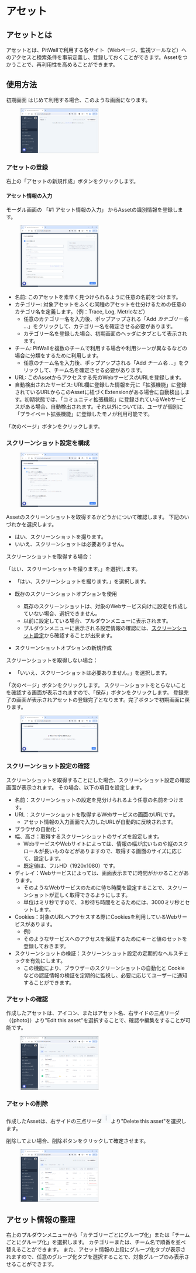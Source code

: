 # アセット

## アセットとは
アセットとは、PitWallで利用する各サイト（Webページ、監視ツールなど）へのアクセスと検索条件を事前定義し、登録しておくことができます。Assetをつかうことで、再利用性を高めることができます。

## 使用方法

初期画面
はじめて利用する場合、このような画面になります。

<figure><img src="../../.gitbook/assets/AssetsPageInitial_jp.png" width="50%" alt="アセット初期ページ"></figure>

### アセットの登録
右上の「アセットの新規作成」ボタンをクリックします。

#### アセット情報の入力
モーダル画面の 「#1 アセット情報の入力」 からAssetの識別情報を登録します。<!--Photo--> 
<figure><img src="../../.gitbook/assets/RegisterAssets_jp.png" width="50%" alt="アセット情報入力"></figure>

- 名前: このアセットを素早く見つけられるように任意の名前をつけます。
- カテゴリー: 対象アセットをふくむ同種のアセットを仕分けるための任意のカテゴリ名を定義します。（例：Trace, Log, Metricなど）
  - 任意のカテゴリー名を入力後、ポップアップされる「Add *カテゴリー名* ...」をクリックして、カテゴリー名を確定させる必要があります。
  - カテゴリー名を登録した場合、初期画面のヘッダにタブとして表示されます。
- チーム: PitWallを複数のチームで利用する場合や利用シーンが異なるなどの場合に分類をするために利用します。
  - 任意のチーム名を入力後、ポップアップされる「Add *チーム名* ...」をクリックして、チーム名を確定させる必要があります。
- URL: このAssetからアクセスする先のWebサービスのURLを登録します。
- 自動検出されたサービス: URL欄に登録した情報を元に「拡張機能」に登録されているURLからこのAssetに紐づくExtensionがある場合に自動検出します。初期状態では、「コミュニティ拡張機能」に登録されているWebサービスがある場合、自動検出されます。それ以外については、ユーザが個別に「プライベート拡張機能」に登録したモノが利用可能です。

「次のページ」ボタンをクリックします。

### スクリーンショット設定を構成
<!--Photo-->
<figure><img src="../../.gitbook/assets/RegisterAssetsScreenshot_jp.png" width="50%" alt="スクリーンショット設定"></figure>

Assetのスクリーンショットを取得するかどうかについて確認します。
下記のいづれかを選択します。

- はい、スクリーンショットを撮ります。
- いいえ、スクリーンショットは必要ありません。

スクリーンショットを取得する場合：

「はい、スクリーンショットを撮ります。」を選択します。

- 「はい、スクリーンショットを撮ります。」を選択します。

- 既存のスクリーンショットオプションを使用
  - 既存のスクリーンショットは、対象のWebサービス向けに設定を作成していない場合、選択できません。
  - 以前に設定している場合、プルダウンメニューに表示されます。
  - プルダウンメニューに表示される設定情報の確認には、[スクリーンショット設定](screenshot-settings.md)から確認することが出来ます。
- スクリーンショットオプションの新規作成

スクリーンショットを取得しない場合：

- 「いいえ、スクリーンショットは必要ありません。」を選択します。

「次のページ」ボタンをクリックします。
スクリーンショットをとらないことを確認する画面が表示されますので、「保存」ボタンをクリックします。
登録完了の画面が表示されアセットの登録完了となります。完了ボタンで初期画面に戻ります。
<!--Photo--> 
<figure><img src="../../.gitbook/assets/RegisterAssetscomplete_jp.png" width="50%" alt="アセット登録完了"></figure>



### スクリーンショット設定の確認
スクリーンショットを取得することにした場合、スクリーンショット設定の確認画面が表示されます。
その場合、以下の項目を設定します。

- 名前：スクリーンショットの設定を見分けられるよう任意の名前をつけます。
- URL：スクリーンショットを取得するWebサービスの画面のURLです。
  - アセット情報の入力画面で入力したURLが自動的に反映されます。
- ブラウザの自動化：<!-- オートメーションについて解説が必要 -->
- 幅、高さ：取得するスクリーンショットのサイズを設定します。
  - WebサービスやWebサイトによっては、情報の幅が広いものや縦のスクロールが長いものなどがありますので、取得する画面のサイズに応じて、設定します。
  - 既定値は、フルHD（1920x1080）です。
- ディレイ：Webサービスによっては、画面表示までに時間がかかることがあります。
  - そのようなWebサービスのために待ち時間を設定することで、スクリーンショットが正しく取得できるようにします。
  - 単位はミリ秒ですので、３秒待ち時間をとるためには、3000ミリ秒とセットします。
- Cookies：対象のURLへアクセスする際にCookiesを利用しているWebサービスがあります。
  - 例）
  - そのようなサービスへのアクセスを保証するためにキーと値のセットを登録しておきます。
- スクリーンショットの検証：スクリーンショット設定の定期的なヘルスチェックを有効にします。
  - この機能により、ブラウザーのスクリーンショットの自動化と Cookie などの認証情報の検証を定期的に監視し、必要に応じてユーザーに通知することができます。

### アセットの確認
作成したアセットは、アイコン、またはアセット名、右サイドの三点リーダ（{photo}）より"Edit this asset"を選択することで、確認や編集をすることが可能です。
<!--Photo--> 
<figure><img src="../../.gitbook/assets/RegisterAssetsList_jp.png" width="50%" alt="登録確認"></figure>

### アセットの削除

作成したAssetは、右サイドの三点リーダ![](../../.gitbook/assets/three_points_reader_icon.png)より"Delete this asset"を選択します。

削除してよい場合、削除ボタンをクリックして確定させます。
<!--Photo--> 
<figure><img src="../../.gitbook/assets/RegisterAssetsDelete_jp.png" width="50%" alt="登録削除"></figure>

## アセット情報の整理
右上のプルダウンメニューから「カテゴリーごとにグループ化」または「チームごとにグループ化」を選択します。
カテゴリーまたは、チーム名で順番を並べ替えることができます。
また、アセット情報の上段にグループ化タブが表示されますので、任意のグループ化タブを選択することで、対象グループのみ表示させることができます。